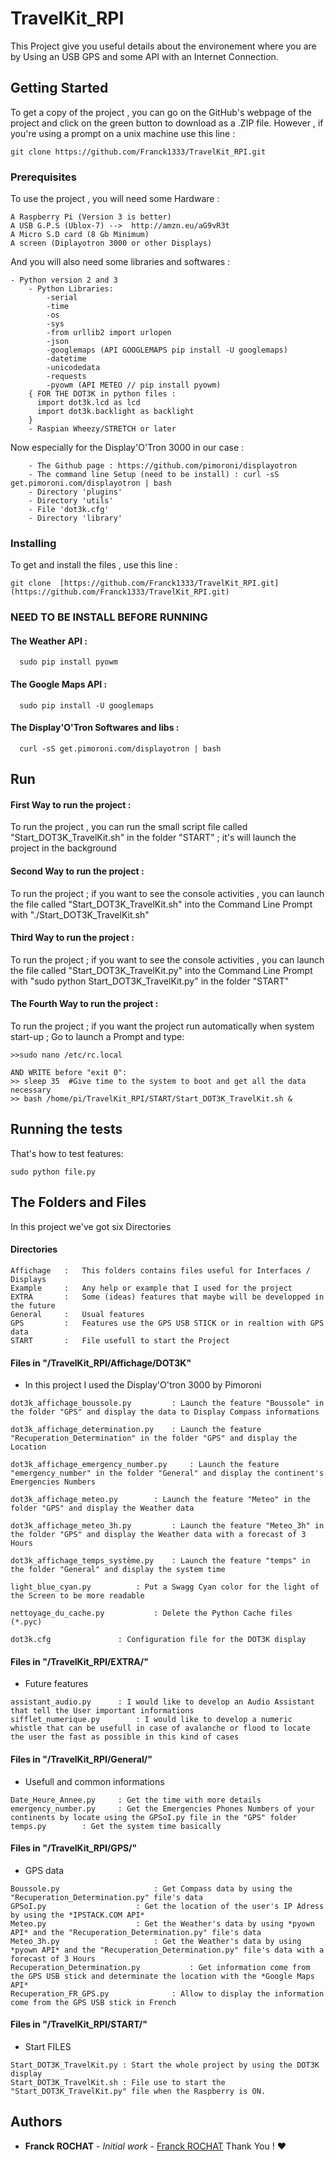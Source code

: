 # TravelKit_RPI  
  
This Project give you useful details about the environement where you are by Using an USB GPS and some API with an Internet Connection. 
  
## Getting Started  
  
To get a copy of the project , you can go on the GitHub's webpage of the project and click on the green button to download as a .ZIP file. However , if you're using a prompt on a unix machine use this line :

```
git clone https://github.com/Franck1333/TravelKit_RPI.git
```
  
### Prerequisites  
  
To use the project , you will need some Hardware :
  
```  
A Raspberry Pi (Version 3 is better)
A USB G.P.S (Ublox-7) -->  http://amzn.eu/aG9vR3t
A Micro S.D card (8 Gb Minimum)
A screen (Diplayotron 3000 or other Displays) 
```  
  And you will also need some libraries and softwares :

```
- Python version 2 and 3
	- Python Libraries:
		-serial
		-time
		-os
		-sys
		-from urllib2 import urlopen
		-json
		-googlemaps (API GOOGLEMAPS pip install -U googlemaps)
		-datetime
		-unicodedata
		-requests
		-pyowm (API METEO // pip install pyowm)
    { FOR THE DOT3K in python files :
      import dot3k.lcd as lcd
      import dot3k.backlight as backlight
    }
	- Raspian Wheezy/STRETCH or later

```

Now especially for the Display'O'Tron 3000 in our case :

```
	- The Github page : https://github.com/pimoroni/displayotron
	- The command line Setup (need to be install) : curl -sS get.pimoroni.com/displayotron | bash
	- Directory 'plugins'
	- Directory 'utils'
	- File 'dot3k.cfg'
	- Directory 'library'
```
  
### Installing  
To get and install the files , use this line : 
```
git clone  [https://github.com/Franck1333/TravelKit_RPI.git](https://github.com/Franck1333/TravelKit_RPI.git)
```

### NEED TO BE INSTALL BEFORE RUNNING

#### The Weather API :
```
  sudo pip install pyowm
```

#### The Google Maps API :

```
  sudo pip install -U googlemaps
```

#### The Display'O'Tron Softwares and libs :

```
  curl -sS get.pimoroni.com/displayotron | bash
```
## Run
#### First Way to run the project :
To run the project , you can run the small script file called "Start_DOT3K_TravelKit.sh" in the folder "START" ; it's will launch the project in the background

#### Second Way to run the project :
To run the project ; if you want to see the console activities , you can launch the file called "Start_DOT3K_TravelKit.sh"  into the Command Line Prompt with "./Start_DOT3K_TravelKit.sh"

#### Third Way to run the project :
To run the project ; if you want to see the console activities , you can launch the file called "Start_DOT3K_TravelKit.py" into the Command Line Prompt with "sudo python Start_DOT3K_TravelKit.py" in the folder "START"

#### The Fourth Way to run the project :
To run the project ; if you want the project run automatically when system start-up ; Go to launch a Prompt and type:

```
>>sudo nano /etc/rc.local

AND WRITE before "exit 0":
>> sleep 35  #Give time to the system to boot and get all the data necessary
>> bash /home/pi/TravelKit_RPI/START/Start_DOT3K_TravelKit.sh &

```

## Running the tests  
  
That's how to test features:

    sudo python file.py

## The Folders and Files

In this project we've got six Directories

#### Directories
```
Affichage 	: 	This folders contains files useful for Interfaces / Displays
Example 	: 	Any help or example that I used for the project
EXTRA 		: 	Some (ideas) features that maybe will be developped in the future
General 	: 	Usual features
GPS 		:	Features use the GPS USB STICK or in realtion with GPS data
START 		:	File usefull to start the Project
```

#### Files in "/TravelKit_RPI/Affichage/DOT3K"
- In this project I used the Display'O'tron 3000 by Pimoroni
```
dot3k_affichage_boussole.py 		: Launch the feature "Boussole" in the folder "GPS" and display the data to Display Compass informations

dot3k_affichage_determination.py 	: Launch the feature "Recuperation_Determination" in the folder "GPS" and display the Location

dot3k_affichage_emergency_number.py 	: Launch the feature "emergency_number" in the folder "General" and display the continent's Emergencies Numbers

dot3k_affichage_meteo.py 		: Launch the feature "Meteo" in the folder "GPS" and display the Weather data

dot3k_affichage_meteo_3h.py 		: Launch the feature "Meteo_3h" in the folder "GPS" and display the Weather data with a forecast of 3 Hours

dot3k_affichage_temps_système.py 	: Launch the feature "temps" in the folder "General" and display the system time

light_blue_cyan.py 			: Put a Swagg Cyan color for the light of the Screen to be more readable

nettoyage_du_cache.py 			: Delete the Python Cache files (*.pyc)

dot3k.cfg 				: Configuration file for the DOT3K display

```
#### Files in "/TravelKit_RPI/EXTRA/"
 - Future features
```
assistant_audio.py 		: I would like to develop an Audio Assistant that tell the User important informations
sifflet_numerique.py 		: I would like to develop a numeric whistle that can be usefull in case of avalanche or flood to locate the user the fast as possible in this kind of cases
```
#### Files in "/TravelKit_RPI/General/"
- Usefull and common informations
```
Date_Heure_Annee.py 	: Get the time with more details
emergency_number.py 	: Get the Emergencies Phones Numbers of your continents by locate using the GPSoI.py file in the "GPS" folder
temps.py 		: Get the system time basically
```

#### Files in "/TravelKit_RPI/GPS/"
- GPS data
```
Boussole.py 					: Get Compass data by using the "Recuperation_Determination.py" file's data
GPSoI.py 					: Get the location of the user's IP Adress by using the *IPSTACK.COM API*
Meteo.py 					: Get the Weather's data by using *pyown API* and the "Recuperation_Determination.py" file's data
Meteo_3h.py 					: Get the Weather's data by using *pyown API* and the "Recuperation_Determination.py" file's data with a forecast of 3 Hours
Recuperation_Determination.py 			: Get information come from the GPS USB stick and determinate the location with the *Google Maps API*
Recuperation_FR_GPS.py 				: Allow to display the information come from the GPS USB stick in French
```
#### Files in "/TravelKit_RPI/START/"
- Start FILES
```
Start_DOT3K_TravelKit.py : Start the whole project by using the DOT3K display
Start_DOT3K_TravelKit.sh : File use to start the "Start_DOT3K_TravelKit.py" file when the Raspberry is ON.
```



## Authors

-   **Franck ROCHAT**  -  _Initial work_  -  [Franck ROCHAT](https://github.com/Franck1333)  Thank You !  :heart:
